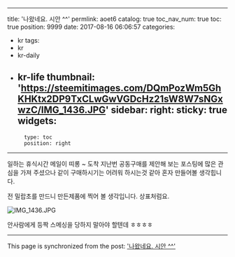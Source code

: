 
---
title: '나왔네요.  시안 ^^'
permlink: aoet6
catalog: true
toc_nav_num: true
toc: true
position: 9999
date: 2017-08-16 06:06:57
categories:
- kr
tags:
- kr
- kr-daily
- kr-life
thumbnail: 'https://steemitimages.com/DQmPozWm5GhKHKtx2DP9TxCLwGwVGDcHz21sW8W7sNGxwzC/IMG_1436.JPG'
sidebar:
    right:
        sticky: true
widgets:
    -
        type: toc
        position: right
---


일하는 휴식시간 메일이 띠롱 ~ 도착
지난번 공동구매를 제안해 보는 포스팅에 많은 관심을 가져 주셨으나 같이 구매하시기는 어려워 하시는것 같아 혼자 만들어볼 생각힙니다. 

전 밀랍초를 만드니 만든제품에 찍어 볼 생각입니다. 상표처럼요. 

![IMG_1436.JPG](https://steemitimages.com/DQmPozWm5GhKHKtx2DP9TxCLwGwVGDcHz21sW8W7sNGxwzC/IMG_1436.JPG)

안사람에게 등짝 스메싱을 당하지 말아야 할텐데 ㅎㅎㅎㅎ

- - -

This page is synchronized from the post: ['나왔네요.  시안 ^^'](https://steemit.com/@kingbit/aoet6)
